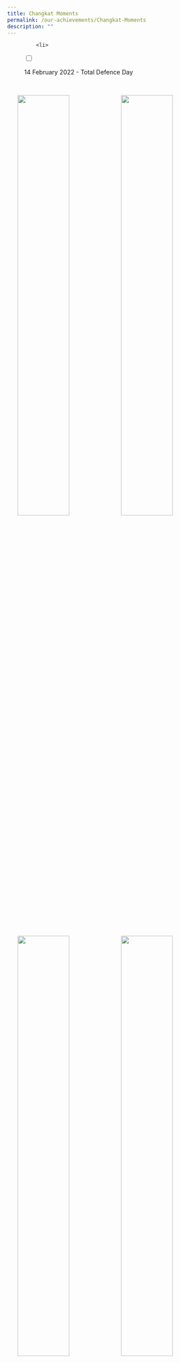 ```yaml
---
title: Changkat Moments
permalink: /our-achievements/Changkat-Moments
description: ""
---
```

<ul class="jekyllcodex_accordion">
	
		  <li>

    <input type="checkbox" id="accordion1">

    <label for="accordion1">14 February 2022 - Total Defence Day</label>

    <div>
			<p><img src="/images/Total%20Defence%20Pix%202.jpeg" 
     style="width:50%;float:left"><img src="/images/Total%20Defence%20pix%203.jpeg" 
     style="width:50%"><img src="/images/Total%20Defence%20Pix%201.png" 
     style="width:50%;float:left"><img src="/images/Total%20Defence%20Pix%204.jpeg" 
     style="width:50%"></p>
			
			<li>

    <input type="checkbox" id="accordion2">

    <label for="accordion2">31 January 2022 - CNY Celebration</label>

    <div>
			
		<p><img src="/images/CNY%20Pix%203.jpeg" 
     style="width:50%;float:left"><img src="/images/CNY%20Pix%201.jpg" 
     style="width:50%"><img src="/images/CNY%20Pix%202.jpeg" 
     style="width:50%;float:left"><img src="/images/CNY%20Pix%204.jpeg" 
																			 style="width:50%"></p>
			
			<li>

    <input type="checkbox" id="accordion3">

    <label for="accordion3">4 January 2022 -  Kickstart 2022</label>

    <div>
		<p><img src="/images/IMG_1957.jpeg" 
     style="width:50%;float:left"><img src="/images/IMG_1898.jpeg" 
     style="width:50%"><img src="/images/IMG_1887.jpeg" 
     style="width:50%;float:left"><img src="/images/IMG_1913.jpeg" 
																			 style="width:50%"></p>
			
			<li>

    <input type="checkbox" id="accordion4">

    <label for="accordion4">28 October 2021 – Deepavali celebration </label>
			<div>
			<p><img src="/images/Deepavali%201.jpeg" 
     style="width:50%;float:left"><img src="/images/Deepavali%202.jpeg" 
     style="width:50%"><img src="/images/Deepavali%203.jpeg" 
     style="width:50%;float:left"><img src="/images/Deepavali%204.jpeg" style="width:50%"></p>
				
<li>

    <input type="checkbox" id="accordion5">

    <label for="accordion5">2 September 2021 - Teacher's Day Celebration</label>
			<div>
			<p><img src="/images/DSC04440.jpeg" 
     style="width:50%;float:left"><img src="/images/DSC04456.jpeg" 
     style="width:50%"><img src="/images/DSC04462.jpeg" 
     style="width:50%;float:left"><img src="/images/DSC04475.jpeg" style="width:50%"></p>
				
				<li>

    <input type="checkbox" id="accordion6">

    <label for="accordion6">29 October 2021 – Changkateer featured in RIA 89.7fm </label>
			<div>
			<p><img src="/images/RIA%20897FM.jpg" 
							style="width:50%"></p>
								
				<li>

    <input type="checkbox" id="accordion7">

    <label for="accordion7">6 August 2021 – National Day Celebrations</label>
				<div>
				<p><img src="/images/DSC04425.jpeg" 
     style="width:50%;float:left"><img src="/images/DSC04433.jpeg" 
     style="width:50%"><img src="/images/DSC04423.jpeg" 
     style="width:50%;float:left"><img src="/images/IMG_1420.jpeg" style="width:50%"></p>
					
					<li>

    <input type="checkbox" id="accordion8">

    <label for="accordion8">21 July 2021 – Racial Harmony Day</label>
				<div>
				<p><img src="/images/RHD1.jpeg" 
     style="width:50%;float:left"><img src="/images/RHD2.jpeg" style="width:50%"></p>

					<li>

    <input type="checkbox" id="accordion9">

    <label for="accordion9">6 August 2021 – National Day Celebrations</label>
				<div>
					<p>content</p>
					
					<li>

    <input type="checkbox" id="accordion10">

    <label for="accordion10">1 July 2021 - NCC Day</label>
				<div>
				<p>The NCC Day is observed on 1 July 2021 which coincides with Singapore Armed Forces (SAF) Day. The event commemorates the founding of the SAF on 1 July.<br>Congratulations to the following cadets from our school who will be receiving the Outstanding Cadet Award:<br>Master Sergeant Alfred Seetoh Xiao An from the NCC Air Boys<br>Master Sergeant Nur Natasha Binte Mohamed Riduwan from the NCC Air Girls</p>
					<p><img src="/images/Alfred%20Seeto.jpeg" 
     style="width:50%;float:left"><img src="/images/Nur%20Natasha.jpeg" 
     style="width:50%"><img src="/images/IMG_1184.jpeg" style="width:50%;float:left"><img src="/images/IMG_1185.jpeg" style="width:50%"></p>
					
					<li>

    <input type="checkbox" id="accordion11">

    <label for="accordion11">16 February - Total Defence Day</label>
				<div>
				<p>Changkateers commemorating Total Defence Week through games and insightful sharing sessions</p>
				<p><img src="/images/TDD2021-1.jpeg" 
     style="width:50%;float:left"><img src="/images/TDD2021-2.jpeg" 
     style="width:50%"><img src="/images/TDD2021-3.jpeg" style="width:50%;float:left"><img src="/images/TDD2021-4.jpeg" style="width:50%"><img src="/images/TDD2021-5.jpeg" style="width:50%;float:left"></p>
					
					<li>

    <input type="checkbox" id="accordion12">

    <label for="accordion12">11 February - Chinese New Year Celebration</label>
				<div>
					<p>Changkateers ushering in the Year of the Ox. 牛年大吉!</p>
					<p><img src="/images/DSC_0444.jpeg" 
     style="width:33%;float:left"><img src="/images/DSC_0477.jpeg" 
																			 style="width:33%;float:left"><img src="/images/DSC_0536.jpeg" style="width:33%"><img src="/images/IMG_0130.jpeg" style="width:50%"></p>
